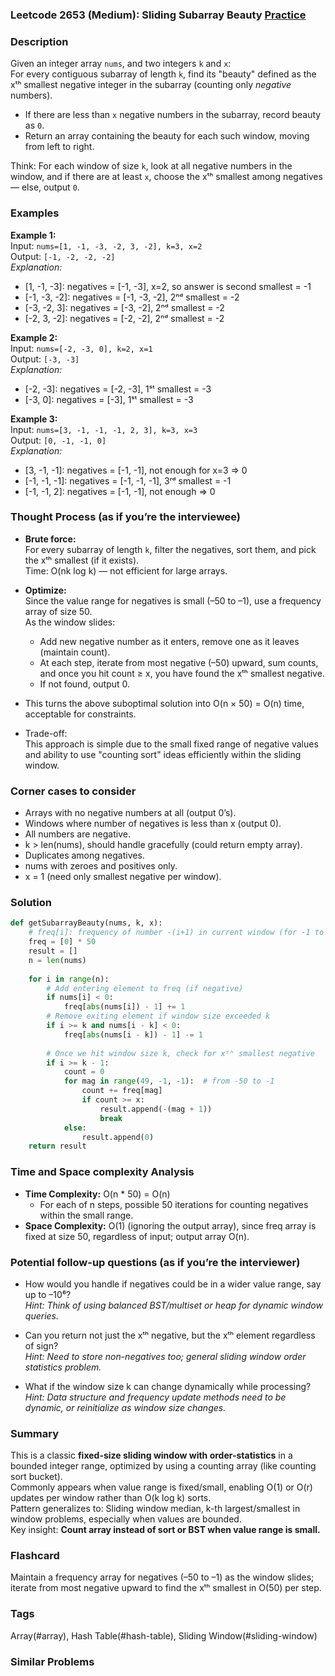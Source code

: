### Leetcode 2653 (Medium): Sliding Subarray Beauty [Practice](https://leetcode.com/problems/sliding-subarray-beauty)

### Description  
Given an integer array `nums`, and two integers `k` and `x`:  
For every contiguous subarray of length `k`, find its "beauty" defined as the xᵗʰ smallest negative integer in the subarray (counting only *negative* numbers).  
- If there are less than `x` negative numbers in the subarray, record beauty as `0`.  
- Return an array containing the beauty for each such window, moving from left to right.

Think: For each window of size `k`, look at all negative numbers in the window, and if there are at least `x`, choose the xᵗʰ smallest among negatives — else, output `0`.

### Examples  

**Example 1:**  
Input: `nums=[1, -1, -3, -2, 3, -2], k=3, x=2`  
Output: `[-1, -2, -2, -2]`  
*Explanation:*
- [1, -1, -3]: negatives = [-1, -3], x=2, so answer is second smallest = -1
- [-1, -3, -2]: negatives = [-1, -3, -2], 2ⁿᵈ smallest = -2
- [-3, -2, 3]: negatives = [-3, -2], 2ⁿᵈ smallest = -2
- [-2, 3, -2]: negatives = [-2, -2], 2ⁿᵈ smallest = -2

**Example 2:**  
Input: `nums=[-2, -3, 0], k=2, x=1`  
Output: `[-3, -3]`  
*Explanation:*
- [-2, -3]: negatives = [-2, -3], 1ˢᵗ smallest = -3
- [-3, 0]: negatives = [-3], 1ˢᵗ smallest = -3

**Example 3:**  
Input: `nums=[3, -1, -1, -1, 2, 3], k=3, x=3`  
Output: `[0, -1, -1, 0]`  
*Explanation:*
- [3, -1, -1]: negatives = [-1, -1], not enough for x=3 ⇒ 0
- [-1, -1, -1]: negatives = [-1, -1, -1], 3ʳᵈ smallest = -1
- [-1, -1, 2]: negatives = [-1, -1], not enough ⇒ 0

### Thought Process (as if you’re the interviewee)  
- **Brute force:**  
  For every subarray of length `k`, filter the negatives, sort them, and pick the xᵗʰ smallest (if it exists).  
  Time: O(nk log k) — not efficient for large arrays.
- **Optimize:**  
  Since the value range for negatives is small (–50 to –1), use a frequency array of size 50.  
  As the window slides:
  - Add new negative number as it enters, remove one as it leaves (maintain count).
  - At each step, iterate from most negative (–50) upward, sum counts, and once you hit count ≥ x, you have found the xᵗʰ smallest negative.
  - If not found, output 0.

- This turns the above suboptimal solution into O(n × 50) = O(n) time, acceptable for constraints.
- Trade-off:  
  This approach is simple due to the small fixed range of negative values and ability to use "counting sort" ideas efficiently within the sliding window.

### Corner cases to consider  
- Arrays with no negative numbers at all (output 0’s).
- Windows where number of negatives is less than x (output 0).
- All numbers are negative.
- k > len(nums), should handle gracefully (could return empty array).
- Duplicates among negatives.
- nums with zeroes and positives only.
- x = 1 (need only smallest negative per window).

### Solution

```python
def getSubarrayBeauty(nums, k, x):
    # freq[i]: frequency of number -(i+1) in current window (for -1 to -50)
    freq = [0] * 50
    result = []
    n = len(nums)
    
    for i in range(n):
        # Add entering element to freq (if negative)
        if nums[i] < 0:
            freq[abs(nums[i]) - 1] += 1
        # Remove exiting element if window size exceeded k
        if i >= k and nums[i - k] < 0:
            freq[abs(nums[i - k]) - 1] -= 1
        
        # Once we hit window size k, check for xᵗʰ smallest negative
        if i >= k - 1:
            count = 0
            for mag in range(49, -1, -1):  # from -50 to -1
                count += freq[mag]
                if count >= x:
                    result.append(-(mag + 1))
                    break
            else:
                result.append(0)
    return result
```

### Time and Space complexity Analysis  

- **Time Complexity:** O(n \* 50) = O(n)  
  - For each of n steps, possible 50 iterations for counting negatives within the small range.
- **Space Complexity:** O(1) (ignoring the output array), since freq array is fixed at size 50, regardless of input; output array O(n).

### Potential follow-up questions (as if you’re the interviewer)  

- How would you handle if negatives could be in a wider value range, say up to –10⁶?  
  *Hint: Think of using balanced BST/multiset or heap for dynamic window queries.*

- Can you return not just the xᵗʰ negative, but the xᵗʰ element regardless of sign?  
  *Hint: Need to store non-negatives too; general sliding window order statistics problem.*

- What if the window size k can change dynamically while processing?  
  *Hint: Data structure and frequency update methods need to be dynamic, or reinitialize as window size changes.*

### Summary
This is a classic **fixed-size sliding window with order-statistics** in a bounded integer range, optimized by using a counting array (like counting sort bucket).  
Commonly appears when value range is fixed/small, enabling O(1) or O(r) updates per window rather than O(k log k) sorts.  
Pattern generalizes to: Sliding window median, k-th largest/smallest in window problems, especially when values are bounded.  
Key insight: **Count array instead of sort or BST when value range is small.**


### Flashcard
Maintain a frequency array for negatives (–50 to –1) as the window slides; iterate from most negative upward to find the xᵗʰ smallest in O(50) per step.

### Tags
Array(#array), Hash Table(#hash-table), Sliding Window(#sliding-window)

### Similar Problems
